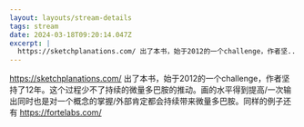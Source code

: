 ```yaml
---
layout: layouts/stream-details
tags: stream
date: 2024-03-18T09:20:14.047Z
excerpt: |
  https://sketchplanations.com/ 出了本书，始于2012的一个challenge，作者坚...
---
```

https://sketchplanations.com/ 出了本书，始于2012的一个challenge，作者坚持了12年。这个过程少不了持续的微量多巴胺的推动。画的水平得到提高/一次输出同时也是对一个概念的掌握/外部肯定都会持续带来微量多巴胺。同样的例子还有 https://fortelabs.com/
